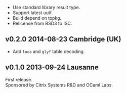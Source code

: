 
- Use standard library result type.
- Support latest uutf.
- Build depend on topkg.
- Relicense from BSD3 to ISC.

v0.2.0 2014-08-23 Cambridge (UK)
--------------------------------

- Add `loca` and `glyf` table decoding.


v0.1.0 2013-09-24 Lausanne
--------------------------

First release.  
Sponsored by Citrix Systems R&D and OCaml Labs.
